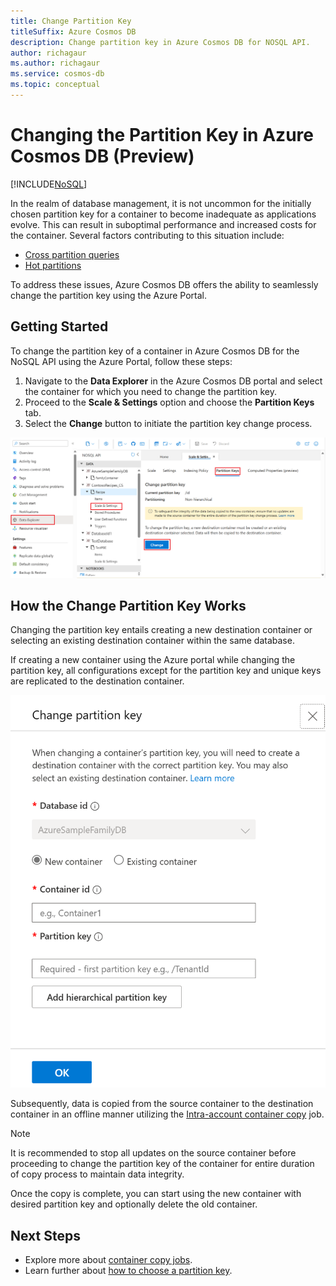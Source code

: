 ```yaml
---
title: Change Partition Key
titleSuffix: Azure Cosmos DB
description: Change partition key in Azure Cosmos DB for NOSQL API.
author: richagaur
ms.author: richagaur
ms.service: cosmos-db
ms.topic: conceptual
---
```

# Changing the Partition Key in Azure Cosmos DB (Preview)

[!INCLUDE[NoSQL](includes/appliesto-nosql.md)]

In the realm of database management, it is not uncommon for the initially chosen partition key for a container to become inadequate as applications evolve. This can result in suboptimal performance and increased costs for the container. Several factors contributing to this situation include:

- [Cross partition queries](https://learn.microsoft.com/azure/cosmos-db/nosql/how-to-query-container#avoid-cross-partition-queries)
- [Hot partitions](https://learn.microsoft.com/azure/cosmos-db/nosql/troubleshoot-request-rate-too-large?tabs=resource-specific#how-to-identify-the-hot-partition)

To address these issues, Azure Cosmos DB offers the ability to seamlessly change the partition key using the Azure Portal.

## Getting Started

To change the partition key of a container in Azure Cosmos DB for the NoSQL API using the Azure Portal, follow these steps:

1. Navigate to the **Data Explorer** in the Azure Cosmos DB portal and select the container for which you need to change the partition key.
2. Proceed to the **Scale & Settings** option and choose the **Partition Keys** tab.
3. Select the **Change** button to initiate the partition key change process.

![Screenshot of the Change partition key feature in the Data Explorer in an Azure Cosmos DB account.](media/change-pk/cosmosdb-change-pk.png)

## How the Change Partition Key Works

Changing the partition key entails creating a new destination container or selecting an existing destination container within the same database.

If creating a new container using the Azure portal while changing the partition key, all configurations except for the partition key and unique keys are replicated to the destination container.

![Screenshot of create or select destination container screen while changing partition key in an Azure Cosmos DB account.](media/change-pk/cosmosdb-change-pk-create-container.png)

Subsequently, data is copied from the source container to the destination container in an offline manner utilizing the [Intra-account container copy](https://learn.microsoft.com/azure/cosmos-db/container-copy#how-does-container-copy-work) job.

>[!Note]
> It is recommended to stop all updates on the source container before proceeding to change the partition key of the container for entire duration of copy process to maintain data integrity.

Once the copy is complete, you can start using the new container with desired partition key and optionally delete the old container.

## Next Steps

- Explore more about [container copy jobs](https://learn.microsoft.com/azure/cosmos-db/container-copy).
- Learn further about [how to choose a partition key](https://learn.microsoft.com/azure/cosmos-db/partitioning-overview#choose-partitionkey).

